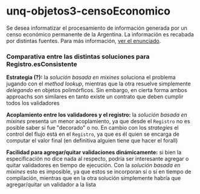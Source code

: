 unq-objetos3-censoEconomico
===========================

Se desea informatizar el procesamiento de información generada por un censo económico permanente de la Argentina. La información es recabada por distintas fuentes. Para más información, [ver el enunciado](https://docs.google.com/viewer?a=v&pid=sites&srcid=ZGVmYXVsdGRvbWFpbnxwcm9ncmFtYWNpb25obXxneDo0NmNmMWI5NjU0N2MyODFk).

### Comparativa entre las distintas soluciones para Registro.esConsistente

**Estrategia (?):** la _solución basada en mixines_ soluciona el problema jugando con el _method lookup_, mientras que la otra resuelve simplemente _delegando_ en objetos polimórficos. Sin embargo, en cierta forma ambos approachs son similares en tanto existe un contrato que deben cumplir todos los validadores

**Acoplamiento entre los validadores y el registro:** la _solución basada en mixines_ presenta un menor acoplamiento, ya que desde el `Registro` no es posible saber si fue "decorado" o no. En cambio con los _strategies_ el control del flujo está en el `Registro`, ya que es él quien se encarga de computar el valor final (en definitiva alguien tiene que hacer el forall)

**Facilidad para agregar/quitar validaciones dinámicamente:** si bien la especificación no dice nada al respecto, podría ser interesante agregar o quitar validadores en tiempo de ejecución. Con la _solución basada en mixines_ esto es imposible, ya que estos se incorporan sí o sí en tiempo de compilación, mientras que en la otra solución simplemente habría que agregar/quitar un validador a la lista

